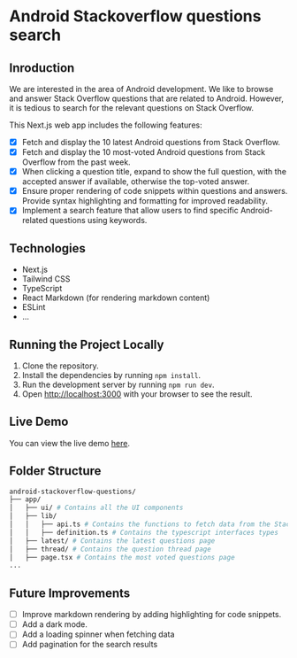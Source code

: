 # Android Stackoverflow questions search

## Inroduction

We are interested in the area of Android development. We like to browse and answer Stack Overflow questions that are related to Android. However, it is tedious to search for the relevant questions on Stack Overflow.

This Next.js web app includes the following features:

- [x] Fetch and display the 10 latest Android questions from Stack Overflow.
- [x] Fetch and display the 10 most-voted Android questions from Stack Overflow from the past week.
- [x] When clicking a question title, expand to show the full question, with the accepted answer if available, otherwise the top-voted answer.
- [x] Ensure proper rendering of code snippets within questions and answers. Provide syntax highlighting and formatting for improved readability.
- [x] Implement a search feature that allow users to find specific Android-related questions using keywords.

## Technologies

- Next.js
- Tailwind CSS
- TypeScript
- React Markdown (for rendering markdown content)
- ESLint
- ...

## Running the Project Locally

1. Clone the repository.
2. Install the dependencies by running `npm install`.
3. Run the development server by running `npm run dev`.
4. Open [http://localhost:3000](http://localhost:3000) with your browser to see the result.

## Live Demo

You can view the live demo [here](https://android-stackoverflow-questions.vercel.app/).

## Folder Structure

```bash
android-stackoverflow-questions/
├── app/
│   ├── ui/ # Contains all the UI components
│   ├── lib/
│   │   ├── api.ts # Contains the functions to fetch data from the Stack Overflow API
│   │   ├── definition.ts # Contains the typescript interfaces types
│   ├── latest/ # Contains the latest questions page
│   ├── thread/ # Contains the question thread page
│   ├── page.tsx # Contains the most voted questions page
...
```

## Future Improvements

- [ ] Improve markdown rendering by adding highlighting for code snippets.
- [ ] Add a dark mode.
- [ ] Add a loading spinner when fetching data
- [ ] Add pagination for the search results

